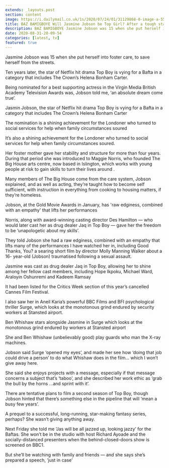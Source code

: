 ```yaml
---
extends: _layouts.post
section: content
image: https://i.dailymail.co.uk/1s/2020/07/24/01/31129868-0-image-a-55_1595550149403.jpg 
title: BAZ BAMIGBOYE Will Jasmine Jobson be Top Girl? After a tough start in life, the Baftas beckon 
description: BAZ BAMIGBOYE Jasmine Jobson was 15 when she put herself into foster care, to save herself from the streets. Ten years later, is vying for a Bafta. 
date: 2020-08-31-20-09-54 
categories: [latest, tv] 
featured: true 
--- 
```

Jasmine Jobson was 15 when she put herself into foster care, to save herself from the streets. 

Ten years later, the star of Netflix hit drama Top Boy is vying for a Bafta in a category that includes The Crown’s Helena Bonham Carter. 

Being nominated for a best supporting actress in the Virgin Media British Academy Television Awards was, Jobson told me, ‘an absolute dream come true’. 

Jasmin Jobson, the star of Netflix hit drama Top Boy is vying for a Bafta in a category that includes The Crown’s Helena Bonham Carter

The nomination is a shining achievement for the Londoner who turned to social services for help when family circumstances soured

It’s also a shining achievement for the Londoner who turned to social services for help when family circumstances soured. 

Her foster mother gave her stability and structure for more than four years. During that period she was introduced to Maggie Norris, who founded The Big House arts centre, now based in Islington, which works with young people at risk to gain skills to turn their lives around . 

Many members of The Big House come from the care system, Jobson explained, and as well as acting, they’re taught how to become self sufficient, with instruction in everything from cooking to housing matters, if they’re homeless. 

Jobson, at the Gold Movie Awards in January, has 'raw edginess, combined with an empathy' that lifts her performances

Norris, along with award-winning casting director Des Hamilton — who would later cast her as drug dealer Jaq in Top Boy — gave her the freedom to be ‘unapologetic about my skills’.

They told Jobson she had a raw edginess, combined with an empathy that lifts many of the performances I have watched her in, including Good Thanks, You? a searing short film by director Molly Manning Walker about a 16- year-old (Jobson) traumatised following a sexual assault. 

Jasmine was cast as drug dealer Jaq in Top Boy, allowing her to shine among her fellow cast members, including Hope Ikpoku, Michael Ward, Araloyin Oshunremi and Kadeem Ramsay

It had been listed for the Critics Week section of this year’s cancelled Cannes Film Festival. 

I also saw her in Aneil Karia’s powerful BBC Films and BFI psychological thriller Surge, which looks at the monotonous grind endured by security workers at Stansted airport. 

Ben Whishaw stars alongside Jasmine in Surge which looks at the monotonous grind endured by workers at Stansted airport

She and Ben Whishaw (unbelievably good) play guards who man the X-ray machines. 

Jobson said Surge ‘opened my eyes’, and made her see how ‘doing that job could drive a person’ to do what Whishaw does in the film... which I won’t give away here. 

She said she enjoys projects with a message, especially if that message concerns a subject that’s ‘taboo’, and she described her work ethic as ‘grab the bull by the horns ...and sprint with it’. 

There are tentative plans to film a second season of Top Boy, though Jobson hinted that there’s something else in the pipeline that will ‘mean a busy few years’. 

A prequel to a successful, long-running, star-making fantasy series, perhaps? She wasn’t giving anything away. 

Next Friday she told me ‘Jas will be all jazzed up, looking jazzy’ for the Baftas. She won’t be in the studio with host Richard Ayoade and the socially-distanced presenters when the behind-closed-doors show is screened on BBC1. 

But she’ll be watching with family and friends — and she says she’s prepared a speech, ‘just in case’ 

